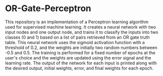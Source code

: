 # OR-Gate-Perceptron
This repository is an implementation of a Perceptron learning algorithm used for supervised machine learning. It creates a neural network with two input nodes and one output node, and trains it to classify the inputs into two classes (0 and 1) based on a list of pairs retrieved from an OR gate truth table. This neural network uses the sigmoid activation function with a threshold of 0.2, and the weights are initially two random numbers between -0.5 and 0.5. The training is performed for a fixed number of epochs at the user's choice and the weights are updated using the error signal and the learning rate. The output of the network for each input is printed along with the desired output, initial weights, error, and final weights for each epoch.
